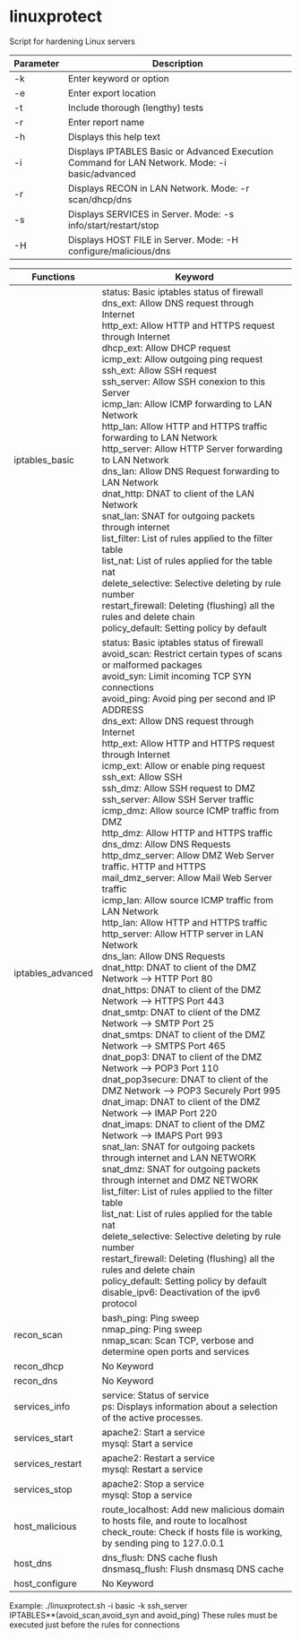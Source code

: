 # linuxprotect
Script for hardening Linux servers

| Parameter  | Description|
| ----- | ------ |
| -k | Enter keyword or option |
| -e | Enter export location |
| -t | Include thorough (lengthy) tests |
| -r | Enter report name |
| -h | Displays this help text |
| -i | Displays IPTABLES Basic or Advanced Execution Command for LAN Network. Mode: -i basic/advanced |
| -r | Displays RECON in LAN Network. Mode: -r scan/dhcp/dns |
| -s | Displays SERVICES in Server. Mode: -s info/start/restart/stop |
| -H | Displays HOST FILE in Server. Mode: -H configure/malicious/dns|



| Functions  | Keyword|
| ----- | ------ |
| iptables_basic | status: Basic iptables status of firewall </br> dns_ext: Allow DNS request through Internet </br> http_ext: Allow HTTP and HTTPS request through Internet </br> dhcp_ext: Allow DHCP request </br> icmp_ext: Allow outgoing ping request </br> ssh_ext: Allow SSH request </br> ssh_server: Allow SSH conexion to this Server </br> icmp_lan: Allow ICMP forwarding to LAN Network<br/> http_lan: Allow HTTP and HTTPS traffic forwarding to LAN Network </br> http_server: Allow HTTP Server forwarding to LAN Network </br> dns_lan: Allow DNS Request forwarding to LAN Network </br> dnat_http: DNAT to client of the LAN Network </br> snat_lan: SNAT for outgoing packets through internet </br> list_filter: List of rules applied to the filter table </br> list_nat: List of rules applied for the table nat </br> delete_selective: Selective deleting by rule number </br> restart_firewall: Deleting (flushing) all the rules and delete chain </br> policy_default: Setting policy by default|
| iptables_advanced | status: Basic iptables status of firewall </br> avoid_scan: Restrict certain types of scans or malformed packages </br> avoid_syn: Limit incoming TCP SYN connections </br> avoid_ping: Avoid ping per second and IP ADDRESS </br> dns_ext: Allow DNS request through Internet </br> http_ext: Allow HTTP and HTTPS request through Internet </br> icmp_ext: Allow or enable ping request </br> ssh_ext: Allow SSH </br> ssh_dmz: Allow SSH request to DMZ </br> ssh_server: Allow SSH Server traffic </br> icmp_dmz: Allow source ICMP traffic from DMZ <br/> http_dmz: Allow HTTP and HTTPS traffic </br> dns_dmz: Allow DNS Requests </br> http_dmz_server: Allow DMZ Web Server traffic. HTTP and HTTPS </br> mail_dmz_server: Allow Mail Web Server traffic </br> icmp_lan: Allow source ICMP traffic from LAN Network </br> http_lan: Allow HTTP and HTTPS traffic </br> http_server: Allow HTTP server in LAN Network </br> dns_lan: Allow DNS Requests </br> dnat_http: DNAT to client of the DMZ Network --> HTTP Port 80 </br> dnat_https: DNAT to client of the DMZ Network --> HTTPS Port 443 </br> dnat_smtp: DNAT to client of the DMZ Network --> SMTP Port 25 </br> dnat_smtps: DNAT to client of the DMZ Network --> SMTPS Port 465 </br> dnat_pop3: DNAT to client of the DMZ Network --> POP3 Port 110 </br> dnat_pop3secure: DNAT to client of the DMZ Network --> POP3 Securely Port 995 </br> dnat_imap: DNAT to client of the DMZ Network --> IMAP Port 220 </br> dnat_imaps: DNAT to client of the DMZ Network --> IMAPS Port 993 </br> snat_lan: SNAT for outgoing packets through internet and LAN NETWORK </br> snat_dmz: SNAT for outgoing packets through internet and DMZ NETWORK </br> list_filter: List of rules applied to the filter table </br> list_nat: List of rules applied for the table nat </br> delete_selective: Selective deleting by rule number </br> restart_firewall: Deleting (flushing) all the rules and delete chain </br> policy_default: Setting policy by default </br> disable_ipv6: Deactivation of the ipv6 protocol|
| recon_scan | bash_ping: Ping sweep </br> nmap_ping: Ping sweep </br> nmap_scan: Scan TCP, verbose and determine open ports and services|
| recon_dhcp | No Keyword|
| recon_dns | No Keyword|
| services_info | service: Status of service </br> ps: Displays information about a selection of the active processes.|
| services_start | apache2: Start a service </br> mysql: Start a service|
| services_restart | apache2: Restart a service </br> mysql: Restart a service|
| services_stop | apache2: Stop a service </br> mysql: Stop a service|
| host_malicious | route_localhost: Add new malicious domain to hosts file, and route to localhost </br> check_route: Check if hosts file is working, by sending ping to 127.0.0.1|
| host_dns | dns_flush: DNS cache flush </br> dnsmasq_flush: Flush dnsmasq DNS cache|
| host_configure | No Keyword|

Example:
./linuxprotect.sh -i basic -k ssh_server </br>
IPTABLES**(avoid_scan,avoid_syn and avoid_ping) These rules must be executed just before the rules for connections</br>

